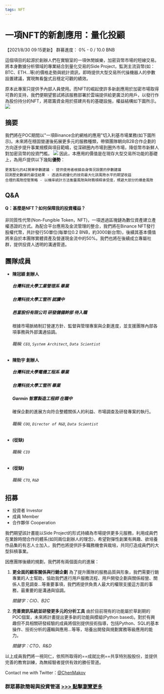 ```yaml
---
tags: NFT
---
```

# 一項NFT的新創應用：量化投顧
【2021/8/30 09:15更新】 群募進度： 0% - 0 / 10.0 BNB


這個項目的起源於創辦人們在實驗室的一項休閒娛樂，加密貨幣市場的短線交易。將本身數據分析領域的專業結合到量化交易的Side Project，監測主流貨幣(如：BTC、ETH...等)的價格走勢與統計資訊，即時提供大型交易所代操機器人的參數設置建議，實現無看盤式且穩定可觀的績效。

原本此專案只提供予內部人員使用。而NFT的崛起使許多新創應用於加密市場取得可靠的支持，我們便期望嘗試將該服務部署於雲端提供給更廣泛的用戶，以發行作為股份持分的NFT，將眾籌資金用於搭建共有的基礎設施，權益結構如下圖所示。
![](https://s3-ap-northeast-1.amazonaws.com/g0v-hackmd-images/uploads/upload_e96eb486f2d27a68e91121c6fe9c9a32.jpg)


摘要
---

我們將在POC期間以"一項Binance合約網格的應用"切入利基市場業務(如下圖所示)。未來將在穩固營運後拓展更多元的服務種類，帶領團隊朝向B2B合作企劃的方向逐步提升事業規模與項目範疇，從深耕圈內市場到圈外市場，降低幣市新鮮人對加密貨幣的投資門檻。
![](https://s3-ap-northeast-1.amazonaws.com/g0v-hackmd-images/uploads/upload_c78338bf18e4d3c29bb43c8157272599.jpg)
因此，本應用的價值是在現存大型交易所功能的基礎上，為用戶提供以下幾點**優勢**：

    更客製化的AI開單參數建議 - 提供使用者根據自身情況設置的參數建議
    回測歷史數據的最佳結果 - 透過系統優化的技術最大化該風險水平的期望收益
    合理的風險控管策略 - 以機率統計方法衡量風險與財務槓桿承受度，規避大部分的爆倉風險
    
 Q&A
---

#### <i class="fa fa-book fa-fw"></i> Q：甚麼是NFT？如何保障我的投資權益？
非同質性代幣(Non-Fungible Token，NFT)，一項透過區塊鏈為數位資產建立產權憑證的方式。為配合平台應用及金流管理的整合，我們將在Binance NFT發行股權代幣，共計發行50單位(每單位0.2 BNB，約3000新台幣)，後續其基本價值將來自於本團隊實體資產及營運現金流中的50%。我們也將在後續成立專屬社群，提供投資人透明的溝通管道。

團隊成員
---
- **陳冠穎 創辦人**
    
    ##### 台灣科技大學工業管理系 畢業
    ##### 台灣科技大學工管所 就讀中
    ##### 邑富股份有限公司 研發儲備幹部 待入職
    根據市場脈絡制訂營運方針、監督與管理專案與企劃進度，並支援團隊內部各項事務與外部溝通協調。
    ######  職稱: `CEO`, `System Architect`, `Data Scientist`
    
- **陳勁宇 創辦人**
    
    ##### 台灣科技大學電機工程系 畢業
    ##### 台灣科技大學工管所 畢業
    ##### Garmin 智慧製造工程師 在職中
    確保企劃的進展方向符合整體關係人的利益、市場調查及研發專案的執行。
    ######  職稱: `COO`, `Director of R&D`, `Data Scientist`
    
- **(從缺)**
    ######  職稱: `CIO`
    
- **(從缺)**
    ######  職稱: `CTO`, `R&D`

招募
---
- 投資者 Investor
- 成員 Member
- 合作夥伴 Cooperation

我們期望該計畫能以Side Project的形式持續為市場提供更多元服務，利用成員們在業餘時間合作的體系(如同兩位創辦人的理念)，希望對彈性創業有興趣、欲培養作品集的有志人士加入，我們也將提供許多職務機會與栽培，共同打造成員們的大型斜槓事業。

因應團隊後續的規劃，我們將有兩個面向的進展：
1. **更全面的顧客關係與行銷企劃**
    為了提升團隊的服務品質與形象，我們需要行銷專業的人士幫助，協助我們進行用戶服務流程、用戶開發企劃與關係經營、關係人意見調查...等重要事項，我們將提供負責人最大的權限支援這方面的事務，最重要的是溝通與協調。
    
    *關鍵字：CIO、B2C*
    
2. **完善資訊系統並研發更多元的分析工具**
    由於目前現有的功能屬於草創期的POC個案，未來將計畫提出更多新的功能與模組(Python based)。對於有興趣但不具相關研發經驗的成員將個別提供技術指導，包括Python、SQL的基本操作、技術分析的邏輯與應用...等等，培養出開發與規劃實務等級應用的能力。
    
    *關鍵字：CTO、R&D*

以上成員我們將一視同仁，依照所取得的==成就比例==共享特別股股份，並提供完善的教育訓練，為無經驗者提供有效的勝任管道。

Contact me with Twitter：<a href="https://twitter.com/ChenMakov?ref_src=twsrc%5Etfw" class="twitter-follow-button" data-lang="en" data-show-count="false">@ChenMakov</a>

### <i class="fa fa-book fa-fw"></i> 群眾募款簡報與投資管道 [>>> 點擊瀏覽更多](https://g0v.hackmd.io/@-9F-Rd0vR3-QCVaPWcyTaQ/HyWympWZK)
